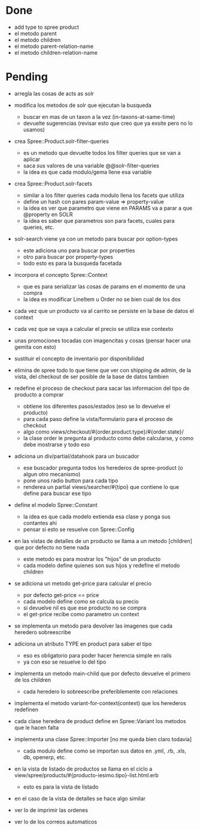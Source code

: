 Done
========
* add type to spree product
* el metodo parent
* el metodo children
* el metodo parent-relation-name
* el metodo children-relation-name


Pending
========

* arregla las cosas de acts as solr

* modifica los metodos de solr que ejecutan la busqueda
  - buscar en mas de un taxon a la vez (in-taxons-at-same-time)
  - devuelte sugerencias (revisar esto que creo que ya exsite pero no lo usamos)

* crea Spree::Product.solr-filter-queries
  - es un metodo que devuelte todos los filter queries que se van a aplicar
  - saca sus valores de una variable @@solr-filter-queries
  - la idea es que cada modulo/gema llene esa variable

* crea Spree::Product.solr-facets
  - similar a los filter queries cada modulo llena los facets que utiliza
  - define un hash con pares param-value => property-value
  - la idea es ver que parametro que viene en PARAMS va a parar a que @property en SOLR
  - la idea es saber que parametros son para facets, cuales para queries, etc.

* solr-search viene ya con un metodo para buscar por option-types
  - este adiciona uno para buscar por properties
  - otro para buscar por property-types
  - todo esto es para la busqueda facetada

* incorpora el concepto Spree::Context
  - que es para serializar las cosas de params en el momento de una compra
  - la idea es modificar LineItem u Order no se bien cual de los dos

* cada vez que un producto va al carrito se persiste en la base de datos el context

* cada vez que se vaya a calcular el precio se utiliza ese contexto

* unas promociones tocadas con imagencitas y cosas (pensar hacer una gemita con esto)

* sustituir el concepto de inventario por disponibilidad

* elimina de spree todo lo que tiene que ver con shipping de admin, de la vista, del checkout
  de ser posible de la base de datos tambien

* redefine el proceso de checkout para sacar las informacion del tipo de producto a comprar
  - obtiene los diferentes pasos/estados (eso se lo devuelve el producto)
  - para cada paso define la vista/formulario para el proceso de checkout
  - algo como views/checkout/#{order.product.type}/#{order.state}/
  - la clase order le pregunta al producto como debe calcularse, y como debe mostrarse y todo eso

* adiciona un div/partial/datahook para un buscador
  - ese buscador pregunta todos los herederos de spree-product (o algun otro mecanismo)
  - pone unos radio button para cada tipo
  - renderea un partial views/searcher/#{tipo} que contiene lo que define para buscar ese tipo

* define el modelo Spree::Constant
  - la idea es que cada modelo extienda esa clase y ponga sus contantes ahi
  - pensar si esto se resuelve con Spree::Config

* en las vistas de detalles de un producto se llama a un metodo [children] que por defecto no tiene nada
  - este metodo es para mostrar los "hijos" de un producto
  - cada modelo define quienes son sus hijos y redefine el metodo children

* se adiciona un metodo get-price para calcular el precio
  - por defecto get-price == price
  - cada modelo define como se calcula su precio
  - si devuelve nil es que ese producto no se compra
  - el get-price recibe como parametro un context


* se implementa un metodo para devolver las imagenes que cada heredero sobreescribe

* adiciona un atributo TYPE en product para saber el tipo
  - eso es obligatorio para poder hacer herencia simple en rails
  - ya con eso se resuelve lo del tipo

* implementa un metodo main-child que por defecto devuelve el primero de los children
  - cada heredero lo sobreescribe preferiblemente con relaciones

* implementa el metodo variant-for-context(context) que los herederos redefinen

* cada clase heredera de product define en Spree::Variant los metodos que le hacen falta

* implementa una clase Spree::Importer [no me queda bien claro todavia]
  - cada modulo define como se importan sus datos en .yml, .rb, .xls, db, openerp, etc.

* en la vista de listado de productos se llama en el ciclo a view/spree/products/#{producto-iesimo.tipo}-list.html.erb
  - esto es para la vista de listado

* en el caso de la vista de detalles se hace algo similar

* ver lo de imprimir las ordenes

* ver lo de los correos automaticos
